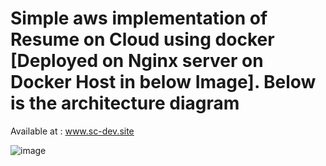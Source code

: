 # Simple aws implementation of Resume on Cloud using docker [Deployed on Nginx server on Docker Host in below Image]. Below is the architecture diagram 

Available at : www.sc-dev.site

![image](https://github.com/csushildev/aws/assets/105270428/c05bf103-9df5-419d-b134-df4b63896d62)




